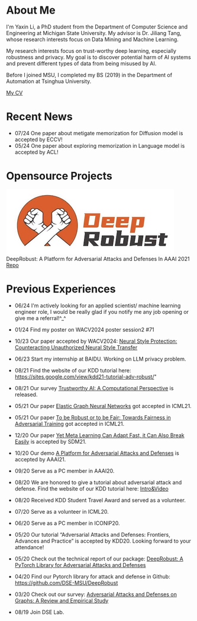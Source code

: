 <!-- 
---
layout: default

---
Text can be **bold**, _italic_, or ~~strikethrough~~.

[Link to another page](./another-page.html).

There should be whitespace between paragraphs.

There should be whitespace between paragraphs. We recommend including a README, or a file with information about your project.

# Header 1

This is a normal paragraph following a header. GitHub is a code hosting platform for version control and collaboration. It lets you and others work together on projects from anywhere.

## Header 2

> This is a blockquote following a header.
>
> When something is important enough, you do it even if the odds are not in your favor.

### Header 3

```js
// Javascript code with syntax highlighting.
var fun = function lang(l) {
  dateformat.i18n = require('./lang/' + l)
  return true;
}
```

```ruby
# Ruby code with syntax highlighting
GitHubPages::Dependencies.gems.each do |gem, version|
  s.add_dependency(gem, "= #{version}")
end
```

#### Header 4

*   This is an unordered list following a header.
*   This is an unordered list following a header.
*   This is an unordered list following a header.

##### Header 5

1.  This is an ordered list following a header.
2.  This is an ordered list following a header.
3.  This is an ordered list following a header.

###### Header 6

| head1        | head two          | three |
|:-------------|:------------------|:------|
| ok           | good swedish fish | nice  |
| out of stock | good and plenty   | nice  |
| ok           | good `oreos`      | hmm   |
| ok           | good `zoute` drop | yumm  |

### There's a horizontal rule below this.

* * *

### Here is an unordered list:

*   Item foo
*   Item bar
*   Item baz
*   Item zip

### And an ordered list:

1.  Item one
1.  Item two
1.  Item three
1.  Item four

### And a nested list:

- level 1 item
  - level 2 item
  - level 2 item
    - level 3 item
    - level 3 item
- level 1 item
  - level 2 item
  - level 2 item
  - level 2 item
- level 1 item
  - level 2 item
  - level 2 item
- level 1 item

### Small image

![Octocat](https://github.githubassets.com/images/icons/emoji/octocat.png)

### Large image

![Branching](https://guides.github.com/activities/hello-world/branching.png)


### Definition lists can be used with HTML syntax.

<dl>
<dt>Name</dt>
<dd>Godzilla</dd>
<dt>Born</dt>
<dd>1952</dd>
<dt>Birthplace</dt>
<dd>Japan</dd>
<dt>Color</dt>
<dd>Green</dd>
</dl>

```
Long, single-line code blocks should not wrap. They should horizontally scroll if they are too long. This line should be long enough to demonstrate this.
```

```
The final element.
```

-->


# About Me

I'm Yaxin Li, a PhD student from the Department of Computer Science and Engineering at Michigan State University. My advisor is Dr. Jiliang Tang, whose research interests focus on Data Mining and Machine Learning.

My research interests focus on trust-worthy deep learning, especially robustness and privacy. My goal is to discover potential harm of AI systems and prevent different types of data from being misused by AI.

Before I joined MSU, I completed my BS (2019) in the Department of Automation at Tsinghua University.

[My CV](https://drive.google.com/file/d/1IdfN_LQDfs3jkJVzV1uh6G-2WKd-L1wi/view?usp=sharing)

# Recent News

*   07/24 One paper about metigate memorization for Diffusion model is accepted by ECCV!
*   05/24 One paper about exploring memorization in Language model is accepted by ACL!

# Opensource Projects

![deeprobust](/assets/img/Deeprobust.png)
DeepRobust: A Platform for Adversarial Attacks and Defenses
In AAAI 2021
[Repo](https://github.com/DSE-MSU/DeepRobust)

# Previous Experiences

*   06/24 I'm actively looking for an applied scientist/ machine learning engineer role, I would be really glad if you notify me any job opening or give me a referral!^_^

*   01/24 Find my poster on WACV2024 poster session2 #71

*   10/23 Our paper accepted by WACV2024: [Neural Style Protection: Counteracting Unauthorized Neural Style Transfer](https://scholar.google.com/citations?view_op=view_citation&hl=en&user=SdD-Hh4AAAAJ&citation_for_view=SdD-Hh4AAAAJ:Se3iqnhoufwC)

*   06/23 Start my internship at BAIDU. Working on LLM privacy problem.

*   08/21 Find the website of our KDD tutorial here: https://sites.google.com/view/kdd21-tutorial-adv-robust/"

*   08/21 Our survey [Trustworthy AI: A Computational Perspective](https://scholar.google.com/citations?view_op=view_citation&hl=en&user=SdD-Hh4AAAAJ&citation_for_view=SdD-Hh4AAAAJ:zYLM7Y9cAGgC) is released.

*   05/21 Our paper [Elastic Graph Neural Networks](https://scholar.google.com/citations?view_op=view_citation&hl=en&user=SdD-Hh4AAAAJ&citation_for_view=SdD-Hh4AAAAJ:Tyk-4Ss8FVUC) got accepted in ICML21.

*   05/21 Our paper [To be Robust or to be Fair: Towards Fairness in Adversarial Training](https://scholar.google.com/citations?view_op=view_citation&hl=en&user=SdD-Hh4AAAAJ&citation_for_view=SdD-Hh4AAAAJ:YsMSGLbcyi4C) got accepted in ICML21.

*   12/20 Our paper [Yet Meta Learning Can Adapt Fast, it Can Also Break Easily](https://scholar.google.com/citations?view_op=view_citation&hl=en&user=SdD-Hh4AAAAJ&citation_for_view=SdD-Hh4AAAAJ:UeHWp8X0CEIC) is accepted by SDM21.

*   10/20 Our demo [A Platform for Adversarial Attacks and Defenses](https://scholar.google.com/citations?view_op=view_citation&hl=en&user=SdD-Hh4AAAAJ&citation_for_view=SdD-Hh4AAAAJ:eQOLeE2rZwMC) is accepted by AAAI21.

*   09/20 Serve as a PC member in AAAI20.

*   08/20 We are honored to give a tutorial about adversarial attack and defense. Find the website of our KDD tutorial here: [Intro&Video]()

*   08/20 Received KDD Student Travel Award and served as a volunteer.

*   07/20 Serve as a volunteer in ICML20.
  
*   06/20 Serve as a PC member in ICONIP20.

*   05/20 Our tutorial “Adversarial Attacks and Defenses: Frontiers, Advances and Practice” is accepted by KDD20. Looking forward to your attendance!

*   05/20 Check out the technical report of our package: [DeepRobust: A PyTorch Library for Adversarial Attacks and Defenses](https://scholar.google.com/citations?view_op=view_citation&hl=en&user=SdD-Hh4AAAAJ&citation_for_view=SdD-Hh4AAAAJ:eQOLeE2rZwMC)

*   04/20 Find our Pytorch library for attack and defense in Github: https://github.com/DSE-MSU/DeepRobust

*   03/20 Check out our survey: [Adversarial Attacks and Defenses on Graphs: A Review and Empirical Study](https://scholar.google.com/citations?view_op=view_citation&hl=en&user=SdD-Hh4AAAAJ&citation_for_view=SdD-Hh4AAAAJ:ufrVoPGSRksC)

*   08/19 Join DSE Lab.
